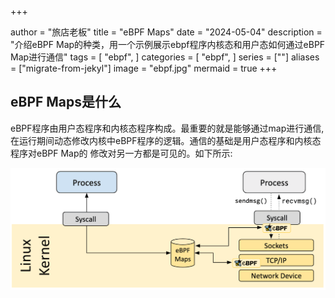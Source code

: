 +++

author = "旅店老板"
title = "eBPF Maps"
date = "2024-05-04"
description = "介绍eBPF Map的种类，用一个示例展示ebpf程序内核态和用户态如何通过eBPF Map进行通信"
tags = [
	"ebpf",
]
categories = [
    "ebpf",
]
series = [""]
aliases = ["migrate-from-jekyl"]
image = "ebpf.jpg"
mermaid = true
+++
## eBPF Maps是什么
eBPF程序由用户态程序和内核态程序构成。最重要的就是能够通过map进行通信,在运行期间动态修改内核中eBPF程序的逻辑。通信的基础是用户态程序和内核态程序对eBPF Map的
修改对另一方都是可见的。如下所示:  

![eBPF Maps](map.png "eBPF Maps")






